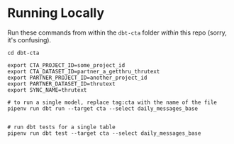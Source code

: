 # Running Locally

Run these commands from within the `dbt-cta` folder _within_ this repo (sorry, it's confusing).

```shell
cd dbt-cta

export CTA_PROJECT_ID=some_project_id
export CTA_DATASET_ID=partner_a_getthru_thrutext
export PARTNER_PROJECT_ID=another_project_id
export PARTNER_DATASET_ID=thrutext
export SYNC_NAME=thrutext

# to run a single model, replace tag:cta with the name of the file
pipenv run dbt run --target cta --select daily_messages_base


# run dbt tests for a single table
pipenv run dbt test --target cta --select daily_messages_base